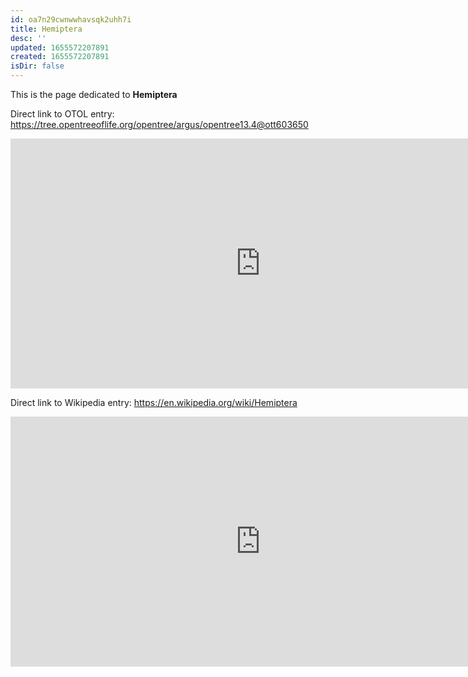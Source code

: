 ```yaml
---
id: oa7n29cwnwwhavsqk2uhh7i
title: Hemiptera
desc: ''
updated: 1655572207891
created: 1655572207891
isDir: false
---
```

This is the page dedicated to **Hemiptera**


Direct link to OTOL entry: https://tree.opentreeoflife.org/opentree/argus/opentree13.4@ott603650



<html>
    <body>
    <iframe src="https://tree.opentreeoflife.org/opentree/argus/opentree13.4@ott603650"
    width="800" height="400" frameborder="0" allowfullscreen> </iframe>
    </body>
</html>
    


Direct link to Wikipedia entry: https://en.wikipedia.org/wiki/Hemiptera



<html>
    <body>
    <iframe src="https://en.wikipedia.org/wiki/Hemiptera"
    width="800" height="400" frameborder="0" allowfullscreen> </iframe>
    </body>
</html>
    
